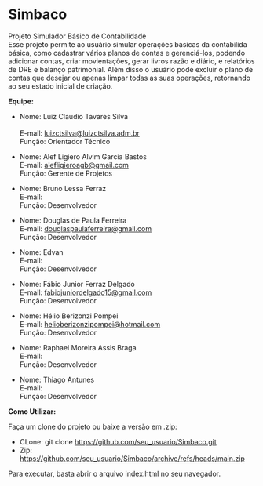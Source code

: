 # Simbaco
Projeto Simulador Básico de Contabilidade
<br>
Esse projeto permite ao usuário simular operações básicas da contabilida básica, como cadastrar vários planos de contas e gerenciá-los, podendo adicionar contas, criar movientações, gerar livros razão e diário, e relatórios de DRE e balanço patrimonial. Além disso o usuário pode excluir o plano de contas que desejar ou apenas limpar todas as suas operações, retornando ao seu estado inicial de criação.
  
  
<b>Equipe:</b>

- Nome: Luiz Claudio Tavares Silva	
  <br>E-mail: luizctsilva@luizctsilva.adm.br
  <br>Função: Orientador Técnico

- Nome: Alef Ligiero Alvim Garcia Bastos
  <br>E-mail: alefligieroagb@gmail.com
  <br>Função: Gerente de Projetos
  
- Nome: Bruno Lessa Ferraz
  <br>E-mail: 
  <br>Função: Desenvolvedor
  
- Nome: Douglas de Paula Ferreira
  <br>E-mail: douglaspaulaferreira@gmail.com
  <br>Função: Desenvolvedor
  
- Nome: Edvan
  <br>E-mail:
  <br>Função: Desenvolvedor
  
- Nome: Fábio Junior Ferraz Delgado
  <br>E-mail: fabiojuniordelgado15@gmail.com
  <br>Função: Desenvolvedor
 
- Nome: Hélio Berizonzi Pompei
  <br>E-mail: helioberizonzipompei@hotmail.com
  <br>Função: Desenvolvedor
  
- Nome: Raphael Moreira Assis Braga
  <br>E-mail:
  <br>Função: Desenvolvedor
  
- Nome: Thiago Antunes
  <br>E-mail:
  <br>Função: Desenvolvedor


<b>Como Utilizar:</b>

Faça um clone do projeto ou baixe a versão em .zip:

 - CLone: git clone https://github.com/seu_usuario/Simbaco.git
 - Zip: https://github.com/seu_usuario/Simbaco/archive/refs/heads/main.zip

Para executar, basta abrir o arquivo index.html no seu navegador.

  
